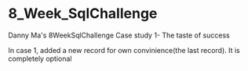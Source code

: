 # 8_Week_SqlChallenge
Danny Ma's 8WeekSqlChallenge
Case study 1- The taste of success

In case 1, added a new record for own convinience(the last record). It is completely optional
